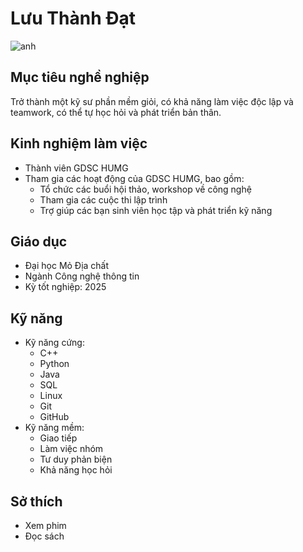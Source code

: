 # Lưu Thành Đạt
![anh](https://i.pinimg.com/564x/69/22/18/69221850b137908d6ba77958f50cbabc.jpg)

## Mục tiêu nghề nghiệp

Trở thành một kỹ sư phần mềm giỏi, có khả năng làm việc độc lập và teamwork, có thể tự học hỏi và phát triển bản thân.

## Kinh nghiệm làm việc

* Thành viên GDSC HUMG
* Tham gia các hoạt động của GDSC HUMG, bao gồm:
    * Tổ chức các buổi hội thảo, workshop về công nghệ
    * Tham gia các cuộc thi lập trình
    * Trợ giúp các bạn sinh viên học tập và phát triển kỹ năng

## Giáo dục

* Đại học Mỏ Địa chất
* Ngành Công nghệ thông tin
* Kỳ tốt nghiệp: 2025

## Kỹ năng

* Kỹ năng cứng:
    * C++
    * Python
    * Java
    * SQL
    * Linux
    * Git
    * GitHub
* Kỹ năng mềm:
    * Giao tiếp
    * Làm việc nhóm
    * Tư duy phản biện
    * Khả năng học hỏi

## Sở thích

* Xem phim
* Đọc sách
